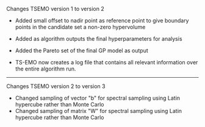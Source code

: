 Changes TSEMO version 1 to version 2

- Added small offset to nadir point as reference point to give boundary points in the candidate set a non-zero hypervolume

- Added as algorithm outputs the final hyperparameters for analysis 

- Added the Pareto set of the final GP model as output 

- TS-EMO now creates a log file that contains all relevant information over the entire algorithm run. 
___________________________________________________________________________________________________________________________________________
Changes TSEMO version 2 to version 3

- Changed sampling of vector "b" for spectral sampling using Latin hypercube rather than Monte Carlo
- Changed sampling of matrix "W" for spectral sampling using Latin hypercube rather than Monte Carlo
